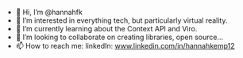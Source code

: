 - 👋 Hi, I’m @hannahfk
- 👀 I’m interested in everything tech, but particularly virtual reality. 
- 🌱 I’m currently learning about the Context API and Viro.
- 💞️ I’m looking to collaborate on creating libraries, open source...
- 📫 How to reach me: linkedIn: www.linkedin.com/in/hannahkemp12

<!---
hannahfk/hannahfk is a ✨ special ✨ repository because its `README.md` (this file) appears on your GitHub profile.
You can click the Preview link to take a look at your changes.
--->
